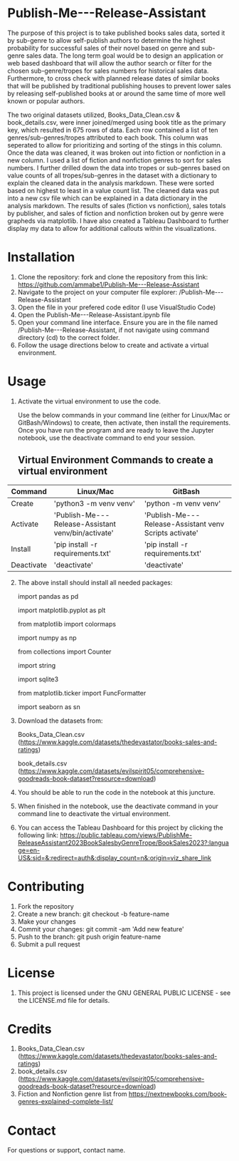 # Publish-Me---Release-Assistant
The purpose of this project is to take published books sales data, sorted it by sub-genre to allow self-publish authors to determine the highest probability for successful sales of their novel based on genre and sub-genre sales data. The long term goal would be to design an application or web based dashboard that will allow the author search or filter for the chosen sub-genre/tropes for sales numbers for historical sales data. Furthermore, to cross check with planned release dates of similar books that will be published by traditional publishing houses to prevent lower sales by releasing self-published books at or around the same time of more well known or popular authors.

The two original datasets utilized, Books_Data_Clean.csv & book_details.csv, were inner joined/merged using book title as the primary key, which resulted in 675 rows of data. Each row contained a list of ten genres/sub-genres/tropes attributed to each book. This column was seperated to allow for prioritizing and sorting of the stings in this column. Once the data was cleaned, it was broken out into fiction or nonfiction in a new column. I used a list of fiction and nonfiction genres to sort for sales numbers. I further drilled down the data into tropes or sub-genres based on value counts of all tropes/sub-genres in the dataset with a dictionary to explain the cleaned data in the analysis markdown. These were sorted based on highest to least in a value count list. The cleaned data was put into a new csv file which can be explained in a data dictionary in the analysis markdown. The results of sales (fiction vs nonfiction), sales totals by publisher, and sales of fiction and nonfiction broken out by genre were grapheds via matplotlib. I have also created a Tableau Dashboard to further display my data to allow for additional callouts within the visualizations.   


# Installation
1. Clone the repository: fork and clone the repository from this link: https://github.com/ammabe1/Publish-Me---Release-Assistant
2. Navigate to the project on your computer file explorer: /Publish-Me---Release-Assistant
3. Open the file in your prefered code editor (I use VisualStudio Code)
4. Open the Publish-Me---Release-Assistant.ipynb file
5. Open your command line interface. Ensure you are in the file named /Publish-Me---Release-Assistant, if not navigate using command directory (cd) to the correct folder. 
6. Follow the usage directions below to create and activate a virtual environment.
 

# Usage
1. Activate the virtual environment to use the code.

    Use the below commands in your command line (either for Linux/Mac or GitBash/Windows) to create, then activate, then install the requirements. Once you have run the program and are ready to leave the Jupyter notebook, use the deactivate command to end your session. 

    ## Virtual Environment Commands to create a virtual environment
| Command | Linux/Mac | GitBash |
| ------- | --------- | ------- |
| Create | 'python3 -m venv venv' | 'python -m venv venv' |
| Activate | 'Publish-Me---Release-Assistant venv/bin/activate' |'Publish-Me---Release-Assistant venv Scripts activate' |
| Install | 'pip install -r requirements.txt' | 'pip install -r requirements.txt' |
| Deactivate | 'deactivate' | 'deactivate' |
2. The above install should install all needed packages:

    import pandas as pd
    
    import matplotlib.pyplot as plt
    
    from matplotlib import colormaps
    
    import numpy as np
    
    from collections import Counter
    
    import string
    
    import sqlite3
    
    from matplotlib.ticker import 
    FuncFormatter
    
    import seaborn as sn
3. Download the datasets from: 
    
    Books_Data_Clean.csv (https://www.kaggle.com/datasets/thedevastator/books-sales-and-ratings)
    
    book_details.csv (https://www.kaggle.com/datasets/evilspirit05/comprehensive-goodreads-book-dataset?resource=download)
4. You should be able to run the code in the notebook at this juncture.
5. When finished in the notebook, use the deactivate command in your command line to deactivate the virtual environment. 
6. You can access the Tableau Dashboard for this project by clicking the following link: https://public.tableau.com/views/PublishMe-ReleaseAssistant2023BookSalesbyGenreTrope/BookSales2023?:language=en-US&:sid=&:redirect=auth&:display_count=n&:origin=viz_share_link 

# Contributing
1. Fork the repository
2. Create a new branch: git checkout -b feature-name
3. Make your changes
4. Commit your changes: git commit -am 'Add new feature'
5. Push to the branch: git push origin feature-name
6. Submit a pull request

# License
1. This project is licensed under the GNU GENERAL PUBLIC LICENSE - see the LICENSE.md file for details.

# Credits
1. Books_Data_Clean.csv (https://www.kaggle.com/datasets/thedevastator/books-sales-and-ratings)
2. book_details.csv (https://www.kaggle.com/datasets/evilspirit05/comprehensive-goodreads-book-dataset?resource=download)
3. Fiction and Nonfiction genre list from https://nextnewbooks.com/book-genres-explained-complete-list/
 

# Contact
For questions or support, contact name.


